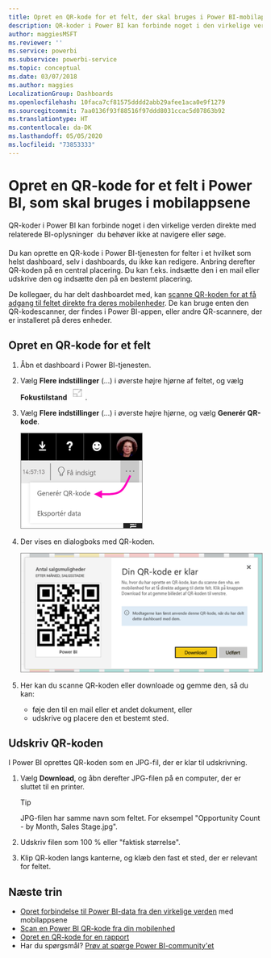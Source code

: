 ```yaml
---
title: Opret en QR-kode for et felt, der skal bruges i Power BI-mobilapps
description: QR-koder i Power BI kan forbinde noget i den virkelige verden direkte med relaterede BI-oplysninger i Power BI-mobilappen, uden at det er nødvendigt at søge.
author: maggiesMSFT
ms.reviewer: ''
ms.service: powerbi
ms.subservice: powerbi-service
ms.topic: conceptual
ms.date: 03/07/2018
ms.author: maggies
LocalizationGroup: Dashboards
ms.openlocfilehash: 10faca7cf81575dddd2abb29afee1aca0e9f1279
ms.sourcegitcommit: 7aa0136f93f88516f97ddd8031ccac5d07863b92
ms.translationtype: HT
ms.contentlocale: da-DK
ms.lasthandoff: 05/05/2020
ms.locfileid: "73853333"
---
```

# <a name="create-a-qr-code-for-a-tile-in-power-bi-to-use-in-the-mobile-apps"></a>Opret en QR-kode for et felt i Power BI, som skal bruges i mobilappsene
QR-koder i Power BI kan forbinde noget i den virkelige verden direkte med relaterede BI-oplysninger &#151; du behøver ikke at navigere eller søge.

Du kan oprette en QR-kode i Power BI-tjenesten for felter i et hvilket som helst dashboard, selv i dashboards, du ikke kan redigere. Anbring derefter QR-koden på en central placering. Du kan f.eks. indsætte den i en mail eller udskrive den og indsætte den på en bestemt placering. 

De kollegaer, du har delt dashboardet med, kan [scanne QR-koden for at få adgang til feltet direkte fra deres mobilenheder](consumer/mobile/mobile-apps-qr-code.md). De kan bruge enten den QR-kodescanner, der findes i Power BI-appen, eller andre QR-scannere, der er installeret på deres enheder.


## <a name="create-a-qr-code-for-a-tile"></a>Opret en QR-kode for et felt
1. Åbn et dashboard i Power BI-tjenesten.
2. Vælg **Flere indstillinger** (...) i øverste højre hjørne af feltet, og vælg **Fokustilstand** ![](media/service-create-qr-code-for-tile/fullscreen-icon.jpg).
3. Vælg **Flere indstillinger** (...) i øverste højre hjørne, og vælg **Generér QR-kode**. 
   
    ![](media/service-create-qr-code-for-tile/power-bi-create-qr-code-tile.png)
4. Der vises en dialogboks med QR-koden. 
   
    ![](media/service-create-qr-code-for-tile/pbi_qrcode_opportunity_count.png)
5. Her kan du scanne QR-koden eller downloade og gemme den, så du kan: 
   
   * føje den til en mail eller et andet dokument, eller 
   * udskrive og placere den et bestemt sted. 

## <a name="print-the-qr-code"></a>Udskriv QR-koden
I Power BI oprettes QR-koden som en JPG-fil, der er klar til udskrivning. 

1. Vælg **Download**, og åbn derefter JPG-filen på en computer, der er sluttet til en printer.  
   
   > [!TIP]
   > JPG-filen har samme navn som feltet. For eksempel "Opportunity Count - by Month, Sales Stage.jpg".
   > 
   > 
2. Udskriv filen som 100 % eller "faktisk størrelse".  
3. Klip QR-koden langs kanterne, og klæb den fast et sted, der er relevant for feltet. 

## <a name="next-steps"></a>Næste trin
* [Opret forbindelse til Power BI-data fra den virkelige verden](consumer/mobile/mobile-apps-data-in-real-world-context.md) med mobilappsene
* [Scan en Power BI QR-kode fra din mobilenhed](consumer/mobile/mobile-apps-qr-code.md)
* [Opret en QR-kode for en rapport](service-create-qr-code-for-report.md)
* Har du spørgsmål? [Prøv at spørge Power BI-community'et](https://community.powerbi.com/)

